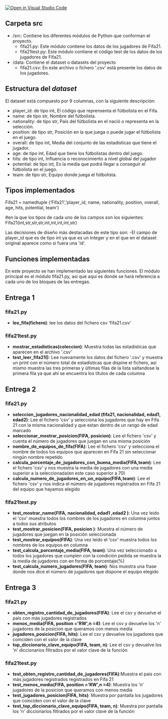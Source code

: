 [![Open in Visual Studio Code](https://classroom.github.com/assets/open-in-vscode-f059dc9a6f8d3a56e377f745f24479a46679e63a5d9fe6f495e02850cd0d8118.svg)](https://classroom.github.com/online_ide?assignment_repo_id=5942112&assignment_repo_type=AssignmentRepo)
## Carpeta src

* /src: Contiene los diferentes módulos de Python que conforman el proyecto.
  * fifa21.py: Este módulo contiene los datos de los jugadores de Fifa21.
  * fifa21test.py: Este módulo contiene el código test de los datos de los jugadores de Fifa21.
* /data: Contiene el dataset o datasets del proyecto
    * fifa21.csv: En este archivo o fichero '.csv' está presente los datos de los jugadores.
    
## Estructura del *dataset*


El dataset está compuesto por 9 columnas, con la siguiente descripción:

* player_id: de tipo int, El código que reprensenta el fútbolista en el Fifa.
* name: de tipo str, Nombre del fútbolista.
* nationality: de tipo str, País del fútbolista en el nació o representa en la selección.
* position: de tipo str, Posición en la que juega o puede jugar el fútbolista en el juego.
* overall: de tipo int, Media del conjunto de las estadisticas que tiene el jugador.
* age: de tipo int, Edad que tiene los fútbolistas dentro del juego.
* hits: de tipo int, Influencia o reconocimiento a nivel global del jugador
* potential: de tipo int, Es la media que podrá llegar a conseguir el fútbolista en el juego.
* team: de tipo str, Equipo donde juega el fútbolista.

## Tipos implementados

Fifa21 = namedtuple ('Fifa21','player_id, name, nationality, position, overall, age, hits, potential, team')

#en la que los tipos de cada uno de los campos son los siguientes:
  Fifa21(int,str,str,str,int,int,int,int,str)

Las decisiones de diseño más destacadas de este tipo son:
  -El campo de player_id que es de tipo int ya que es un Integer y en el que en el dataset original aparece como si fuera una 'id'. 

## Funciones implementadas
En este proyecto se han implementado las siguientes funciones. El módulo principal es el módulo fifa21.py, así que aquí es donde se hará referencia a cada uno de los bloques de las entregas.

## Entrega 1
### fifa21.py
* **lee_fifa(fichero)**: lee los datos del fichero csv 'fifa21.csv'

### fifa21test.py
* **mostrar_estadisticas(coleccion)**: Muestra todas las estadisticas que aparecen en el archivo '.csv'
* **test_leer_fifa21()**: Lee nuevamente los datos del fichero '.csv' y muestra un print con el número total de estadísticas que dispine el fichero, así mismo muestra las tres primeras y últimas filas de la lista saltandose la primera fila ya que ahí se encuentra los títulos de cada columna

## Entrega 2
### fifa21.py
* **seleccion_jugadores_nacionalidad_edad (fifa21, nacionalidad, edad1, edad2)**: Lee el fichero 'csv' y selecciona los jugadores que hay en Fifa 21 con la misma nacionalidad y que estan dentro de un rango de edad marcado
* **seleccionar_mostrar_posicion(FIFA, posicion)**: Lee el fichero 'csv' y cuenta el número de jugadores que juegan en una misma posición
* **nombre_de_equipos_de_fifa(FIFA)**: Lee el fichero 'csv' y selecciona el nombre de todos los equipos que aparecen en Fifa 21 sin seleccionar ningún nombre repetido
* **calcula_porcentaje_de_jugadores_con_buena_media(FIFA,team)**: Lee el fichero 'csv' y nos muestra la media de jugadores con una media superior a la seleccionada(en este caso superior a 70)
* **calcula_numero_de_jugadores_en_un_equipo(FIFA,team)**: Lee el fichero 'csv' y nos indica el número de jugadores registrados en Fifa 21 del equipo que hayamos elegido 

### fifa21test.py
* **test_mostrar_name(FIFA, nacionalidad, edad1 ,edad2 )**: Una vez leido el 'csv' muestra todos los nombres de los jugadores en columna juntos a todos sus atributos
* **test_mostrar_posicion(FIFA, posicion )**: Muestra el número de jugadores que juegan en la posición seleccionada 
* **test_mostrar_equipos(FIFA)**: Una vez leido el 'csv' muestra todos los nombres de los equipos en columna
* **test_calcula_porcentaje_media(FIFA, team)**: Una vez seleccionado a todos los jugadores que cumplen con la condición pedida se muestra la la media de jugadores con en forma de porcentaje(%)
* **test_calcula_numero_jugadores(FIFA, team)**: Nos muestra una frase donde nos dice el número de jugadores que dispone el equipo elegido

## Entrega 3
### fifa21.py
* **obten_registro_cantidad_de_jugadores(FIFA)**: Lee el csv y devuelve el país con más jugadores registrados
* **menos_media(FIFA, position ='RW',n =4)**: Lee el csv y devuelve los 'n' jugadores de la posicion que queramos con menos media
* **jugadores_posicion(FIFA, hits)**: Lee el csv y devuelve los jugadores que coinciden con el valor de la clave
* **top_diccionario_clave_equipo(FIFA, team, n)**: Lee el csv y devuelve los 'n' diccionarios filtrados por el valor clave de la función

### fifa21test.py  
* **test_obten_registro_cantidad_de_jugadores(FIFA)**:Muestra el pais con más jugadores registrados registrados en Fifa 21
* **test_menos_media(FIFA, position ='RW',n =4)**: Muestra los 'n' jugadores de la posicion que queramos con menos media
* **test_jugadores_posicion(FIFA, hits)**: Muestra por pantalla los jugadores que coinciden con el valor de la clave
* **test_top_diccionario_clave_equipo(FIFA, team, n)**: Muestra por pantalla los 'n' diccionarios filtrados por el valor clave de la función
